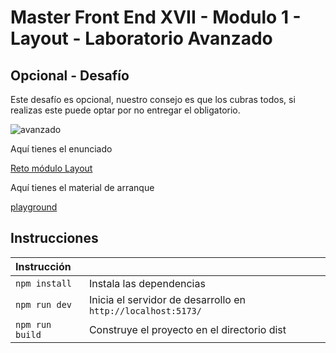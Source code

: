 # Master Front End XVII - Modulo 1 - Layout - Laboratorio Avanzado

## Opcional - Desafío

Este desafío es opcional, nuestro consejo es que los cubras todos, si realizas este puede optar por no entregar el obligatorio.

![avanzado](readme/img//screenshot.png)

Aquí tienes el enunciado

[Reto módulo Layout](readme/pdf/03-enunciado-ejercicio-laboratorio-avanzado.pdf)

Aquí tienes el material de arranque

[playground](readme/04-playground-ejercicio-laboratorio-avanzado.zip)


##  Instrucciones
| Instrucción               |                                                                         |
| :------------------------ | :---------------------------------------------------------------------- |
| `npm install`             | Instala las dependencias                                                |
| `npm run dev`             | Inicia el servidor de desarrollo en `http://localhost:5173/`            |
| `npm run build`           | Construye el proyecto en el directorio dist                             |



